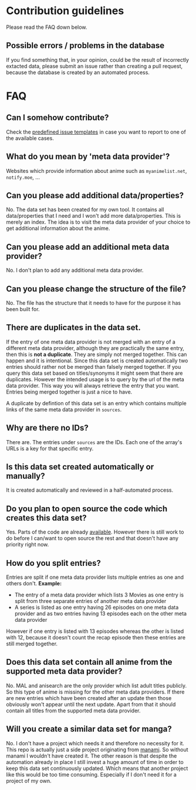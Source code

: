 # Contribution guidelines
Please read the FAQ down below.

## Possible errors / problems in the database
If you find something that, in your opinion, could be the result of incorrectly extacted data, please submit an issue rather than creating a pull request, because the database is created by an automated process.

# FAQ

## Can I somehow contribute?
Check the [predefined issue templates](https://github.com/manami-project/anime-offline-database/issues/new/choose) in case you want to report to one of the available cases.

## What do you mean by 'meta data provider'?
Websites which provide information about anime such as `myanimelist.net`, `notify.moe`, ...

## Can you please add additional data/properties?
No. The data set has been created for my own tool. It contains all data/properties that I need and I won't add more data/properties. This is merely an index. The idea is to visit the meta data provider of your choice to get additional information about the anime.

## Can you please add an additional meta data provider?
No. I don't plan to add any additional meta data provider.

## Can you please change the structure of the file?
No. The file has the structure that it needs to have for the purpose it has been built for.

## There are duplicates in the data set.
If the entry of one meta data provider is not merged with an entry of a different meta data provider, although they are practically the same entry, then this is **not a duplicate**.
They are simply not merged together. This can happen and it is intentional. Since this data set is created automatically two entries should rather not be merged than falsely merged together.
If you query this data set based on titles/synonyms it might seem that there are duplicates. However the intended usage is to query by the url of the meta data provider. This way you will always retrieve the entry that you want. Entries being merged together is just a nice to have.

A duplicate by defintion of this data set is an entry which contains multiple links of the same meta data provider in `sources`.

## Why are there no IDs?
There are. The entries under `sources` are the IDs. Each one of the array's URLs is a key for that specific entry.

## Is this data set created automatically or manually?
It is created automatically and reviewed in a half-automated process.

## Do you plan to open source the code which creates this data set?
Yes. Parts of the code are already [available](https://github.com/manami-project?tab=repositories&q=modb&type=source). However there is still work to do before I can/want to open source the rest and that doesn't have any priority right now.

## How do you split entries?
Entries are split if one meta data provider lists multiple entries as one and others don't.
**Example:**
* The entry of a meta data provider which lists 3 Movies as one entry is split from three separate entries of another meta data provider
* A series is listed as one entry having 26 episodes on one meta data provider and as two entries having 13 episodes each on the other meta data provider

However if one entry is listed with 13 episodes whereas the other is listed with 12, because it doesn't count the recap episode then these entries are still merged together.

## Does this data set contain all anime from the supported meta data provider?
No. MAL and anisearch are the only provider which list adult titles publicly. So this type of anime is missing for the other meta data providers.
If there are new entries which have been created after an update then those obviously won't appear until the next update.
Apart from that it should contain all titles from the supported meta data provider.

## Will you create a similar data set for manga?
No. I don't have a project which needs it and therefore no necessity for it. This repo is actually just a side project originating from [manami](https://github.com/manami-project/manami). So without manami I wouldn't have created it.
The other reason is that despite the automation already in place I still invest a huge amount of time in order to keep this data set continuously updated. Which means that another project like this would be too time consuming. Especially if I don't need it for a project of my own.